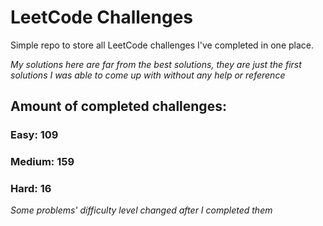 
# LeetCode Challenges

Simple repo to store all LeetCode challenges I've completed in one place.

<i>My solutions here are far from the best solutions, they are just the first solutions I was able to come up with without any help or reference</i>

## Amount of completed challenges:

### Easy: 109

### Medium: 159

### Hard: 16

<i>Some problems' difficulty level changed after I completed them</i>
